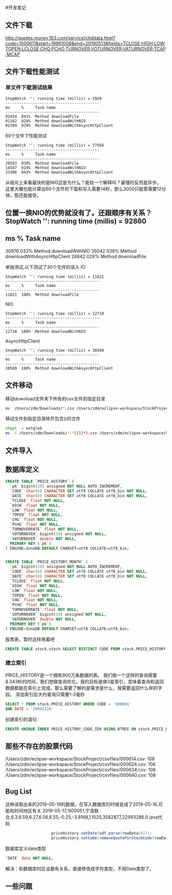 
#开发笔记

## 文件下载
http://quotes.money.163.com/service/chddata.html?code=1000611&start=19961008&end=20190513&fields=TCLOSE;HIGH;LOW;TOPEN;LCLOSE;CHG;PCHG;TURNOVER;VOTURNOVER;VATURNOVER;TCAP;MCAP

## 文件下载性能测试
### 单文件下载测试结果
```
StopWatch '': running time (millis) = 5920
-----------------------------------------
ms     %     Task name
-----------------------------------------
02454  041%  Method downloadFile
01162  020%  Method downloadWithNIO
02304  039%  Method downloadWithAsyncHttpClient
```

60个文件下性能测试
```
StopWatch '': running time (millis) = 77566
-----------------------------------------
ms     %     Task name
-----------------------------------------
29593  038%  Method downloadFile
14587  019%  Method downloadWithNIO
33386  043%  Method downloadWithAsyncHttpClient
```
从结论上来看最快的是NIO这是为什么？能给一个解释吗？最慢的反而是异步。
这里大概也能计算出60个文件的下载和写入需要14秒，那么3000只股票需要12分钟。那还能接受。

位置一换NIO的优势就没有了。还跟顺序有关系？
StopWatch '': running time (millis) = 92860
-----------------------------------------
ms     %     Task name
-----------------------------------------
30976  033%  Method downloadWithNIO
35042  038%  Method downloadWithAsyncHttpClient
26842  029%  Method downloadFile

单独测试,以下测试了30个文件的读入
IO
```
StopWatch '': running time (millis) = 11621
-----------------------------------------
ms     %     Task name
-----------------------------------------
11621  100%  Method downloadFile
```

NIO
```
StopWatch '': running time (millis) = 12710
-----------------------------------------
ms     %     Task name
-----------------------------------------
12710  100%  Method downloadWithNIO
```

AsyncHttpClient
```
StopWatch '': running time (millis) = 38509
-----------------------------------------
ms     %     Task name
-----------------------------------------
38509  100%  Method downloadWithAsyncHttpClient
```

## 文件移动
移动download文件夹下所有的csv文件到指定目录
```bash
mv  /Users/zdm/Downloads/*.csv /Users/zdm/eclipse-workspace/StockProject/csvfiles
```
移动文件到指定目录除开包含()的文件
```bash
shopt -s extglob
mv -f /Users/zdm/Downloads/!(*[()]*).csv /Users/zdm/eclipse-workspace/StockProject/csvfiles
```

## 文件导入

## 数据库定义
```sql
CREATE TABLE `PRICE_HISTORY` (
  `pk` bigint(20) unsigned NOT NULL AUTO_INCREMENT,
  `CODE` char(6) CHARACTER SET utf8 COLLATE utf8_bin NOT NULL,
  `DATE` char(8) CHARACTER SET utf8 COLLATE utf8_bin NOT NULL,
  `TCLOSE` float NOT NULL,
  `HIGH` float NOT NULL,
  `LOW` float NOT NULL,
  `TOPEN` float NOT NULL,
  `CHG` float NOT NULL,
  `PCHG` float NOT NULL,
  `TURNOVERRATE` float NOT NULL,
  `VOTURNOVER` bigint(20) unsigned NOT NULL,
  `VATURNOVER` double NOT NULL,
  PRIMARY KEY (`pk`)
) ENGINE=InnoDB DEFAULT CHARSET=utf8 COLLATE=utf8_bin;


CREATE TABLE `PRICE_HISTORY_MONTH` (
  `pk` bigint(20) unsigned NOT NULL AUTO_INCREMENT,
  `CODE` char(6) CHARACTER SET utf8 COLLATE utf8_bin NOT NULL,
  `DATE` char(8) CHARACTER SET utf8 COLLATE utf8_bin NOT NULL,
  `TCLOSE` float NOT NULL,
  `HIGH` float NOT NULL,
  `LOW` float NOT NULL,
  `TOPEN` float NOT NULL,
  `CHG` float NOT NULL,
  `PCHG` float NOT NULL,
  `TURNOVERRATE` float NOT NULL,
  `VOTURNOVER` bigint(20) unsigned NOT NULL,
  `VATURNOVER` double NOT NULL,
  PRIMARY KEY (`pk`)
) ENGINE=InnoDB DEFAULT CHARSET=utf8 COLLATE=utf8_bin;

```

股票表，暂时这样用着吧
```sql
CREATE TABLE stock.stock SELECT DISTINCT CODE FROM stock.PRICE_HISTORY group BY CODE
```

### 建立索引
PRICE_HISTORY是一个拥有900万条数据的表。
我们做一个这样的查询需要8.343秒的时间，我们想做查询优化。我的目标是做3星索引，意味着查询和返回数据都能在索引上完成。那么需要了解的是需求是什么，我需要返回什么样的字段。
添加索引后大约查询只需要1-2毫秒
```sql
SELECT * FROM stock.PRICE_HISTORY WHERE CODE = '600001'
AND DATE = '20091210'
```
创建索引的语句
```sql
CREATE UNIQUE INDEX PRICE_HISTORY_CODE_IDX USING BTREE ON stock.PRICE_HISTORY (CODE,`DATE`,TCLOSE,TOPEN);
```

## 那些不存在的股票代码
/Users/zdm/eclipse-workspace/StockProject/csvfiles/000614.csv: 108
/Users/zdm/eclipse-workspace/StockProject/csvfiles/000624.csv: 108
/Users/zdm/eclipse-workspace/StockProject/csvfiles/000634.csv: 108
/Users/zdm/eclipse-workspace/StockProject/csvfiles/000640.csv: 108

## Bug List
这种读取出来的2019-05-19的数据，在写入数据库的时候变成了2019-05-16,可能和时间地区有关
2019-05-17,'600051,宁波联合,6.3,6.59,6.27,6.56,6.55,-0.25,-3.8168,1.1525,3582877,22993286.0
java代码
```java
					priceHistory.setDate(sdf.parse(rowData[0]));
					priceHistory.setCode(removeQuoteForStockCode(rowData[1]));
```
数据库定义date类型
```sql
`DATE` date NOT NULL,
```
解决：和数据库时区设置有关系，直接修改成字符类型，不用Date类型了。


## 一些问题

